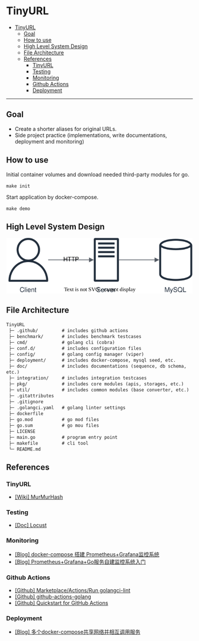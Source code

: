 # TinyURL

- [TinyURL](#tinyurl)
  - [Goal](#goal)
  - [How to use](#how-to-use)
  - [High Level System Design](#high-level-system-design)
  - [File Architecture](#file-architecture)
  - [References](#references)
    - [TinyURL](#tinyurl-1)
    - [Testing](#testing)
    - [Monitoring](#monitoring)
    - [Github Actions](#github-actions)
    - [Deployment](#deployment)

---

## Goal

- Create a shorter aliases for original URLs.
- Side project practice (implementations, write documentations, deployment and monitoring)

## How to use

Initial container volumes and download needed third-party modules for go.

```
make init
```

Start application by docker-compose.

```
make demo
```

## High Level System Design

![image](./doc/image/architecture.svg)

## File Architecture

```
TinyURL
 ├─ .github/         # includes github actions
 ├─ benchmark/       # includes benchmark testcases
 ├─ cmd/             # golang cli (cobra)
 ├─ conf.d/          # includes configuration files
 ├─ config/          # golang config manager (viper)
 ├─ deployment/      # includes docker-compose, mysql seed, etc.
 ├─ doc/             # includes documentations (sequence, db schema, etc.)
 ├─ integration/     # includes integration testcases
 ├─ pkg/             # includes core modules (apis, storages, etc.)
 ├─ util/            # includes common modules (base converter, etc.)
 ├─ .gitattributes
 ├─ .gitignore
 ├─ .golangci.yaml   # golang linter settings
 ├─ dockerfile
 ├─ go.mod           # go mod files
 ├─ go.sum           # go mou files
 ├─ LICENSE
 ├─ main.go          # program entry point
 ├─ makefile         # cli tool
 └─ README.md
```

## References

### TinyURL

- [[Wiki] MurMurHash](https://en.wikipedia.org/wiki/MurmurHash)

### Testing

- [[Doc] Locust](https://docs.locust.io/en/stable/)

### Monitoring

- [[Blog] docker-compose 搭建 Prometheus+Grafana监控系统](https://www.cnblogs.com/qdhxhz/p/16325893.html)
- [[Blog] Prometheus+Grafana+Go服务自建监控系统入门](https://www.xhyonline.com/?p=1492)

### Github Actions

- [[Github] Marketplace/Actions/Run golangci-lint](https://github.com/marketplace/actions/run-golangci-lint)
- [[Github] github-actions-golang](https://github.com/mvdan/github-actions-golang)
- [[Github] Quickstart for GitHub Actions](https://docs.github.com/en/actions/quickstart)

### Deployment

- [[Blog] 多个docker-compose共享网络并相互调用服务](https://juejin.cn/post/7070401263019491365)